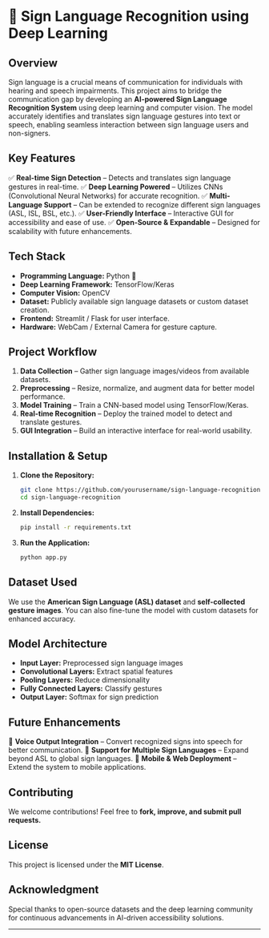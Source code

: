 # 🌟 Sign Language Recognition using Deep Learning

## **Overview**
Sign language is a crucial means of communication for individuals with hearing and speech impairments. This project aims to bridge the communication gap by developing an **AI-powered Sign Language Recognition System** using deep learning and computer vision. The model accurately identifies and translates sign language gestures into text or speech, enabling seamless interaction between sign language users and non-signers.

## **Key Features**
✅ **Real-time Sign Detection** – Detects and translates sign language gestures in real-time.
✅ **Deep Learning Powered** – Utilizes CNNs (Convolutional Neural Networks) for accurate recognition.
✅ **Multi-Language Support** – Can be extended to recognize different sign languages (ASL, ISL, BSL, etc.).
✅ **User-Friendly Interface** – Interactive GUI for accessibility and ease of use.
✅ **Open-Source & Expandable** – Designed for scalability with future enhancements.

## **Tech Stack**
- **Programming Language:** Python 🐍
- **Deep Learning Framework:** TensorFlow/Keras
- **Computer Vision:** OpenCV
- **Dataset:** Publicly available sign language datasets or custom dataset creation.
- **Frontend:** Streamlit / Flask for user interface.
- **Hardware:** WebCam / External Camera for gesture capture.

## **Project Workflow**
1. **Data Collection** – Gather sign language images/videos from available datasets.
2. **Preprocessing** – Resize, normalize, and augment data for better model performance.
3. **Model Training** – Train a CNN-based model using TensorFlow/Keras.
4. **Real-time Recognition** – Deploy the trained model to detect and translate gestures.
5. **GUI Integration** – Build an interactive interface for real-world usability.

## **Installation & Setup**
1. **Clone the Repository:**
   ```bash
   git clone https://github.com/yourusername/sign-language-recognition.git
   cd sign-language-recognition
   ```
2. **Install Dependencies:**
   ```bash
   pip install -r requirements.txt
   ```
3. **Run the Application:**
   ```bash
   python app.py
   ```

## **Dataset Used**
We use the **American Sign Language (ASL) dataset** and **self-collected gesture images**. You can also fine-tune the model with custom datasets for enhanced accuracy.

## **Model Architecture**
- **Input Layer:** Preprocessed sign language images
- **Convolutional Layers:** Extract spatial features
- **Pooling Layers:** Reduce dimensionality
- **Fully Connected Layers:** Classify gestures
- **Output Layer:** Softmax for sign prediction

## **Future Enhancements**
🚀 **Voice Output Integration** – Convert recognized signs into speech for better communication.
🚀 **Support for Multiple Sign Languages** – Expand beyond ASL to global sign languages.
🚀 **Mobile & Web Deployment** – Extend the system to mobile applications.

## **Contributing**
We welcome contributions! Feel free to **fork, improve, and submit pull requests.**

## **License**
This project is licensed under the **MIT License**.

## **Acknowledgment**
Special thanks to open-source datasets and the deep learning community for continuous advancements in AI-driven accessibility solutions.

---
